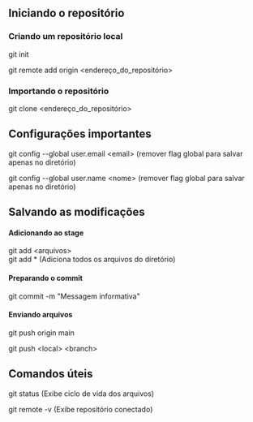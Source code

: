 ## 

## Iniciando o repositório

### Criando um repositório local

git init 

git remote add origin \<endereço_do_repositório\>

### Importando o repositório

git clone \<endereço_do_repositório\>



## Configurações importantes

 git config --global user.email \<email\> (remover flag global para salvar apenas no diretório)  

git config --global user.name \<nome\> (remover flag global para salvar apenas no diretório)



## Salvando as modificações

#### Adicionando ao stage

git add \<arquivos\>  
git add \* (Adiciona todos os arquivos do diretório)

#### Preparando o commit

git commit -m "Messagem informativa"

#### Enviando  arquivos

git push origin main

git push \<local\> \<branch\>



## Comandos úteis

git status (Exibe ciclo de vida dos arquivos)

git remote -v (Exibe repositório conectado)